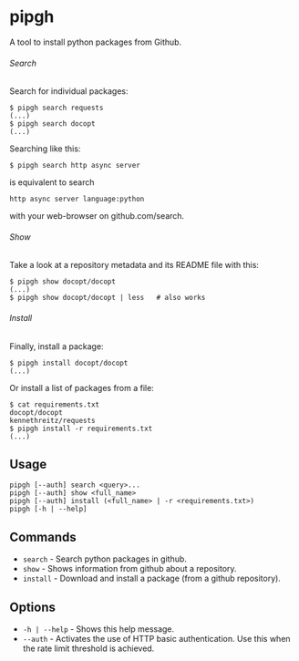 # pipgh

A tool to install python packages from Github.

###### Search

Search for individual packages:

    $ pipgh search requests
    (...)
    $ pipgh search docopt
    (...)

Searching like this:

    $ pipgh search http async server

is equivalent to search

    http async server language:python

with your web-browser on github.com/search.

###### Show

Take a look at a repository metadata and its README file with this:

    $ pipgh show docopt/docopt
    (...)
    $ pipgh show docopt/docopt | less   # also works

###### Install

Finally, install a package:

    $ pipgh install docopt/docopt
    (...)

Or install a list of packages from a file:

    $ cat requirements.txt
    docopt/docopt
    kennethreitz/requests
    $ pipgh install -r requirements.txt
    (...)

## Usage

    pipgh [--auth] search <query>...
    pipgh [--auth] show <full_name>
    pipgh [--auth] install (<full_name> | -r <requirements.txt>)
    pipgh [-h | --help]

## Commands

* `search` - Search python packages in github.
* `show` - Shows information from github about a repository.
* `install` - Download and install a package (from a github repository).

## Options

* `-h | --help` - Shows this help message.
* `--auth` - Activates the use of HTTP basic authentication. Use this when the rate limit threshold is achieved.
